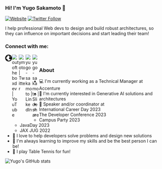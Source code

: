 ### Hi! I'm Yugo Sakamoto 👋

[![Website](https://img.shields.io/website?label=theleaderdev.com&style=for-the-badge&url=https%3A%2F%2Ftheleaderdev.com)][website]
[![Twitter Follow](https://img.shields.io/twitter/follow/ymoto?color=1DA1F2&logo=twitter&style=for-the-badge)](https://twitter.com/intent/follow?original_referer=https%3A%2F%2Fgithub.com%ymoto&screen_name=elderjava)

I help professional Web devs to design and build robust architectures, so they can influence on important decisions and start leading their team!

### Connect with me:

[<img align="left" alt="theleaderdev" width="22px" src="https://raw.githubusercontent.com/iconic/open-iconic/master/svg/globe.svg" />][website]
[<img align="left" alt="outoftheboxdev | YouTube" width="22px" src="https://cdn.jsdelivr.net/npm/simple-icons@v3/icons/youtube.svg" />][youtube]
[<img align="left" alt="ymoto | Twitter" width="22px" src="https://cdn.jsdelivr.net/npm/simple-icons@v3/icons/twitter.svg" />][twitter]
[<img align="left" alt="yugo-sakamoto | LinkedIn" width="22px" src="https://cdn.jsdelivr.net/npm/simple-icons@v3/icons/linkedin.svg" />][linkedin]
[<img align="left" alt="yugo-sakamoto | Slideshare" width="22px" src="https://cdn.jsdelivr.net/npm/simple-icons@v3/icons/slideshare.svg" />][slideshare]

<br/>

### About

- 💻 I'm currently working as a Technical Manager at Accenture
- 🤖 I'm currently interested in Generative AI solutions and architectures
- 🎤 Speaker and/or coordinator at
  - International Career Day 2023
  - The Developer Conference 2023
  - Campus Party 2023
  - JavaDay 2023
  - JAX JUG 2022
- 🧠 I love to help developers solve problems and design new solutions
- 🌱 I'm always learning to improve my skills and be the best person I can be!
- 🏓 I play Table Tennis for fun!


![Yugo's GitHub stats][stats]

[stats]: https://github-readme-stats.vercel.app/api?username=yugoccp&show_icons=true
[website]: https://theleaderdev.com
[twitter]: https://twitter.com/ymoto
[youtube]: https://www.youtube.com/@outoftheboxdev
[linkedin]: https://linkedin.com/in/yugo-sakamoto
[slideshare]: https://www.slideshare.net/YugoSakamoto1
